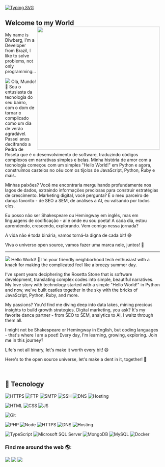 [![Typing SVG](https://readme-typing-svg.herokuapp.com/?color=FAFAD2&size=35&center=true&vCenter=true&width=1000&lines=Hi,+welcome+!!!;I'm+Diwberg+and+i+love+programing;If+you+are+a+recruiter;I'm+seeking+an+oportunity)](https://git.io/typing-svg)
## Welcome to my World <img align="right" width="400" src="https://media0.giphy.com/media/M9kgjEsLG6LMbYC9dl/giphy.gif?cid=ecf05e477d07cb985aa03e0fe8362322b249add8b41a3971&rid=giphy.gif" />


My name is Diwberg, I'm a Developer from Brazil, I like to solve problems, not only programming...

<img src="https://img.shields.io/badge/lang-pt--BR-informational?style=social&logo=googletranslate" target="_blank">
Olá, Mundo! 👋 Sou o entusiasta da tecnologia do seu bairro, com o dom de tornar o complicado como um dia de verão agradável.
Passei anos decifrando a Pedra de Roseta que é o desenvolvimento de software, traduzindo códigos complexos em narrativas simples e belas. Minha história de amor com a tecnologia começou com um simples "Hello World!" em Python e agora, construímos castelos no céu com os tijolos de JavaScript, Python, Ruby e mais.

Minhas paixões? Você me encontraria mergulhando profundamente nos lagos de dados, extraindo informações preciosas para construir estratégias de crescimento. Marketing digital, você pergunta? É o meu parceiro de dança favorito - de SEO a SEM, de análises a AI, eu valsando por todos eles.

Eu posso não ser Shakespeare ou Hemingway em inglês, mas em linguagens de codificação - aí é onde eu sou poeta! A cada dia, estou aprendendo, crescendo, explorando. Vem comigo nessa jornada?

A vida não é toda binária, vamos torná-la digna de cada bit! 😄

Viva o universo open source, vamos fazer uma marca nele, juntos! 🚀

---
<img src="https://img.shields.io/badge/lang-en-informational?style=social&logo=googletranslate" target="_blank">
Hello World! 👋 I'm your friendly neighborhood tech enthusiast with a knack for making the complicated feel like a breezy summer day. 

I’ve spent years deciphering the Rosetta Stone that is software development, translating complex codes into simple, beautiful narratives. My love story with technology started with a simple "Hello World!" in Python and now, we've built castles together in the sky with the bricks of JavaScript, Python, Ruby, and more.

My passions? You'd find me diving deep into data lakes, mining precious insights to build growth strategies. Digital marketing, you ask? It's my favorite dance partner - from SEO to SEM, analytics to AI, I waltz through them all.

I might not be Shakespeare or Hemingway in English, but coding languages - that's where I am a poet! Every day, I'm learning, growing, exploring. Join me in this journey?

Life's not all binary, let's make it worth every bit! 😄

Here's to the open source universe, let's make a dent in it, together! 🚀

<br/> 
 
 <!--<p align="left">
  <a href="https://github.com/anuraghazra/github-readme-stats">
    <img 
      align="left"
      src="https://github-readme-stats.vercel.app/api/top-langs/?username=diwberg&layout=compact"
    />
  </a>
  <a href="https://github.com/anuraghazra/github-readme-stats">
    <img
      align="center"
      height="165"
      src="https://github-readme-stats.vercel.app/api?username=diwberg&count_private=true&show_icons=true&theme=prussian"
    />
  </a>
</p>-->

## 🔮 Tecnology
![HTTPS](https://img.shields.io/badge/-HTTPS-%23333?style=plastic-square&logo=internetexplorer)
![FTP](https://img.shields.io/badge/-FTP-%23333?style=plastic-square&logo=internetexplorer)
![SMTP](https://img.shields.io/badge/-SMTP-%23333?style=plastic-square&logo=internetexplorer)
![SSH](https://img.shields.io/badge/-SSH-%23333?style=plastic-square&logo=internetexplorer)
![DNS](https://img.shields.io/badge/-DNS-%23333?style=plastic-square&logo=internetexplorer)
![Hosting](https://img.shields.io/badge/-Hosting-%23333?style=plastic-square&logo=internetexplorer)



![HTML](https://img.shields.io/badge/-HTML-%23333?style=plastic-square&logo=html5)
![CSS](https://img.shields.io/badge/-CSS-%23333?style=plastic-square&logo=css3&logoColor=%1572B6)
![JS](https://img.shields.io/badge/-JavaScript-%23333?style=plastic-square&logo=javascript)


![Git](https://img.shields.io/badge/-Git%2FGitHub-%23333?style=plastic-square&logo=github)


![PHP](https://img.shields.io/badge/-PHP-%23333?style=plastic-square&logo=php)
![Node](https://img.shields.io/badge/-Node-%23333?style=plastic-square&logo=nodedotjs)
![HTTPS](https://img.shields.io/badge/-HTTPS-%23333?style=plastic-square&logo=internetexplorer)
![DNS](https://img.shields.io/badge/-DNS-%23333?style=plastic-square&logo=internetexplorer)
![Hosting](https://img.shields.io/badge/-Hosting-%23333?style=plastic-square&logo=internetexplorer)


![TypeScript](https://img.shields.io/badge/-TypeScript-%23333?style=plastic-square&logo=typescript)
![Microsoft SQL Server](https://img.shields.io/badge/-SQL%20Server-CC2927?style=flat-square&logo=microsoft-sql-server&logoColor=white)
![MongoDB](https://img.shields.io/badge/-MongoDB-black?style=flat-square&logo=mongodb)
![MySQL](https://img.shields.io/badge/-MySQL-4479A1?style=flat-square&logo=mysql&logoColor=white)
![Docker](https://img.shields.io/badge/-Docker-2496ED?style=flat-square&logo=docker&logoColor=white)

### Find me around the web 🌎:
<a href="mailto:diwberg@gmail.com" target="_blank" rel="external"><img src="https://img.shields.io/badge/-Gmail-%23E4405F?style=for-the-badge&logo=google&logoColor=white" target="_blank"></a>
<a href="https://www.linkedin.com/in/diwberg-de-andrade-pereira-7670a91ab/" target="_blank" rel="external"><img src="https://img.shields.io/badge/-LinkedIn-%230077B5?style=for-the-badge&logo=linkedin&logoColor=white" target="_blank"></a>
<a href="https://www.instagram.com/diwberg/" target="_blank" rel="external"><img src="https://img.shields.io/badge/-Instagram-%23E4405F?style=for-the-badge&logo=instagram&logoColor=white" target="_blank"></a>
<br/>
